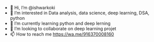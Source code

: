 - 👋 Hi, I’m @ishwarkoki
- 👀 I’m interested in Data analysis, data science, deep learning, DSA, python 
- 🌱 I’m currently learning python and deep lerning
- 💞️ I’m looking to collaborate on deep learning projet 
- 📫 How to reach me https://wa.me/916370008160 
<!---
ishwarkoki/ishwarkoki is a ✨ special ✨ repository because its `README.md` (this file) appears on your GitHub profile.
You can click the Preview link to take a look at your changes.
--->
